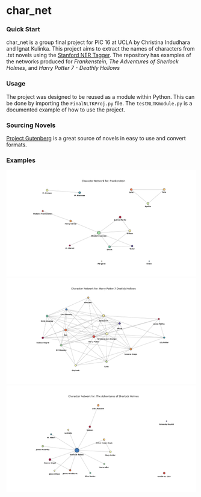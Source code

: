 # char_net

### Quick Start

char_net is a group final project for PIC 16 at UCLA by Christina Indudhara and Ignat Kulinka.
This project aims to extract the names of characters from .txt novels
 using the [Stanford NER Tagger](https://nlp.stanford.edu/software/CRF-NER.html).
 The repository has examples of the networks produced for _Frankenstein_, 
 _The Adventures of Sherlock Holmes_, and _Harry Potter 7 - Deathly Hollows_
 
### Usage

The project was designed to be reused as a module within Python. This can be 
done by importing the `FinalNLTKProj.py` file. The `testNLTKmodule.py` is 
a documented example of how to use the project.

### Sourcing Novels

[Project Gutenberg](http://www.gutenberg.org/) is a great source of novels in
easy to use and convert formats.

### Examples

<p align="center">
   <img src="examples/NetworkGraph - Frankenstein.png"> 
   <br/>
   <img src="examples/NetworkGraph - Harry Potter.png">
   <br/>
   <img src="examples/NetworkGraph - Sherlock Holmes.png"> 
</p>
